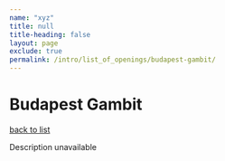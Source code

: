 ```yaml
---
name: "xyz"
title: null
title-heading: false
layout: page
exclude: true
permalink: /intro/list_of_openings/budapest-gambit/
---
```


# Budapest Gambit

[back to list](../../list_of_openings)

Description unavailable